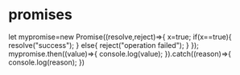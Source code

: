 # promises
let mypromise=new Promise((resolve,reject)=>{
  x=true;
  if(x==true){
    resolve("success");
  }
  else{
    reject("operation failed");
  }
});
mypromise.then((value)=>{
  console.log(value);
}).catch((reason)=>{
  console.log(reason);
})
